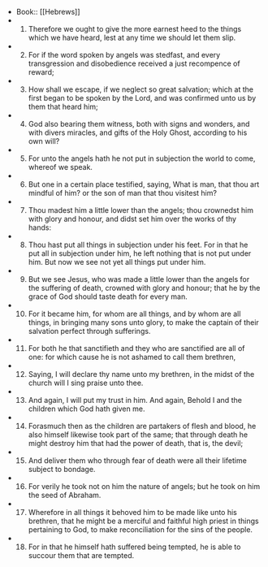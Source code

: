 - Book:: [[Hebrews]]
- 1. Therefore we ought to give the more earnest heed to the things which we have heard, lest at any time we should let them slip.
- 2. For if the word spoken by angels was stedfast, and every transgression and disobedience received a just recompence of reward;
- 3. How shall we escape, if we neglect so great salvation; which at the first began to be spoken by the Lord, and was confirmed unto us by them that heard him;
- 4. God also bearing them witness, both with signs and wonders, and with divers miracles, and gifts of the Holy Ghost, according to his own will?
- 5. For unto the angels hath he not put in subjection the world to come, whereof we speak.
- 6. But one in a certain place testified, saying, What is man, that thou art mindful of him? or the son of man that thou visitest him?
- 7. Thou madest him a little lower than the angels; thou crownedst him with glory and honour, and didst set him over the works of thy hands:
- 8. Thou hast put all things in subjection under his feet. For in that he put all in subjection under him, he left nothing that is not put under him. But now we see not yet all things put under him.
- 9. But we see Jesus, who was made a little lower than the angels for the suffering of death, crowned with glory and honour; that he by the grace of God should taste death for every man.
- 10. For it became him, for whom are all things, and by whom are all things, in bringing many sons unto glory, to make the captain of their salvation perfect through sufferings.
- 11. For both he that sanctifieth and they who are sanctified are all of one: for which cause he is not ashamed to call them brethren,
- 12. Saying, I will declare thy name unto my brethren, in the midst of the church will I sing praise unto thee.
- 13. And again, I will put my trust in him. And again, Behold I and the children which God hath given me.
- 14. Forasmuch then as the children are partakers of flesh and blood, he also himself likewise took part of the same; that through death he might destroy him that had the power of death, that is, the devil;
- 15. And deliver them who through fear of death were all their lifetime subject to bondage.
- 16. For verily he took not on him the nature of angels; but he took on him the seed of Abraham.
- 17. Wherefore in all things it behoved him to be made like unto his brethren, that he might be a merciful and faithful high priest in things pertaining to God, to make reconciliation for the sins of the people.
- 18. For in that he himself hath suffered being tempted, he is able to succour them that are tempted.
